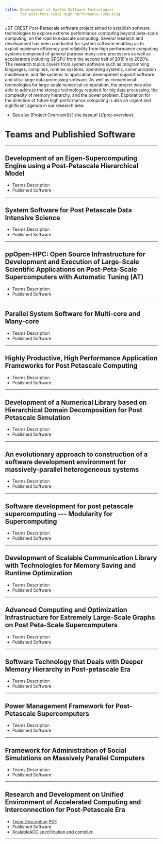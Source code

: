 ```yaml
---
title: Development of System Software Technologies  
       for post-Peta Scale High Performance Computing
---
```


JST CREST Post-Petascale software project aimed to establish software technologies to explore extreme performance computing beyond peta-scale computing, on the road to exascale computing. Several research and development has been conducted for system software enabling us to exploit maximum efficiency and reliability from high performance computing systems composed of general purpose many-core processors as well as accelerators including GPGPU from the second half of 2010's to 2020’s. The research topics covers from system software such as programming languages, compilers, runtime systems, operating systems, communication middleware, and file systems to application development support software and ultra-large data processing software. As well as conventional technologies for large-scale numerical computation, the project was also able to address the storage technology required for big data processing, the complexity of memory hierarchy, and the power problem. Exploration for the direction of future high performance computing is also an urgent and significant agenda in our research area.

* See also [Project Overview]({{ site.baseurl }}/proj-overview).

# Teams and Publishied Software
---
## Development of an Eigen-Supercomputing Engine using a Post-Petascale Hierarchical Model
* Teams Description
* Published Software

---
## System Software for Post Petascale Data Intensive Science 
* Teams Description
* Published Software

---
## ppOpen-HPC: Open Source Infrastructure for Development and Execution of Large-Scale Scientific Applications on Post-Peta-Scale Supercomputers with Automatic Tuning (AT)
* Teams Description
* Published Software


---
## Parallel System Software for Multi-core and Many-core
* Teams Description
* Published Software

---
## Highly Productive, High Performance Application Frameworks for Post Petascale Computing
* Teams Description
* Published Software

---
## Development of a Numerical Library based on Hierarchical Domain Decomposition for Post Petascale Simulation
* Teams Description
* Published Software

---
## An evolutionary approach to construction of a software development environment for massively-parallel heterogeneous systems
* Teams Description
* Published Software


---
## Software development for post petascale supercomputing --- Modularity for Supercomputing
* Teams Description
* Published Software

---
## Development of Scalable Communication Library with Technologies for Memory Saving and Runtime Optimization
* Teams Description
* Published Software

---
## Advanced Computing and Optimization Infrastructure for Extremely Large-Scale Graphs on Post Peta-Scale Supercomputers
* Teams Description
* Published Software

---
## Software Technology that Deals with Deeper Memory Hierarchy in Post-petascale Era
* Teams Description
* Published Software

---
## Power Management Framework for Post-Petascale Supercomputers
* Teams Description
* Published Software

---
## Framework for Administration of Social Simulations on Massively Parallel Computers
* Teams Description
* Published Software

---
## Research and Development on Unified Environment of Accelerated Computing and Interconnection for Post-Petascale Era
* [Team Description](https://post-peta-crest.github.io/boku/) [PDF](https://post-peta-crest.github.io/boku/)
* Published Software
 * [XcalableACC specification and compiler](https://github.com/XcalableMP/XACC-Specification)

---


